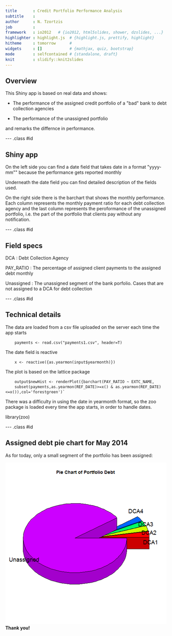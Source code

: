 ```yaml
---
title       : Credit Portfolio Performance Analysis
subtitle    : 
author      : N. Tzortzis
job         : 
framework   : io2012   # {io2012, html5slides, shower, dzslides, ...}
highlighter : highlight.js  # {highlight.js, prettify, highlight}
hitheme     : tomorrow      # 
widgets     : []            # {mathjax, quiz, bootstrap}
mode        : selfcontained # {standalone, draft}
knit        : slidify::knit2slides
---
```


## Overview

This Shiny app is based on real data and shows:



* The performance of the assigned credit portfolio of a "bad" bank to debt collection agencies



* The performance of the unassigned portfolio




and remarks the differnce in performance.

--- .class #id 

## Shiny app

On the left side you can find a date field that takes date in a format "yyyy-mm"" because the performance gets reported monthly



Underneath the date field you can find detailed description of the fields used.




On the right side there is the barchart that shows the monthly performance. Each column represents the monthly payment ratio for each debt collection agency and the last column represents the peroformance of the unassigned portfolio, i.e. the part of the portfolio that clients pay without any notification.

--- .class #id 

## Field specs

DCA : Debt Collection Agency



     
PAY_RATIO : The percentage of assigned client payments to the assigned debt monthly



 
Unassigned : The unassigned segment of the bank porfolio. Cases that are not assigned to a DCA for debt collection  


--- .class #id

## Technical details


The data are loaded from a csv file uploaded on the server each time the app starts
```
    payments <- read.csv("payments1.csv", header=T)
```
The date field is reactive
```
    x <- reactive({as.yearmon(input$yearmonth)})
```
The plot is based on the lattice package
```
    output$newHist <- renderPlot({barchart(PAY_RATIO ~ EXTC_NAME,
    subset(payments,as.yearmon(REF_DATE)>=x() & as.yearmon(REF_DATE)<=x()),col='forestgreen')`
```      
There was a difficulty in using the date in yearmonth format, so the zoo package is loaded every time the app starts, in order to handle dates.

library(zoo)


--- .class #id

## Assigned debt pie chart for May 2014

As for today, only a small segment of the portfolio has been assigned:

![plot of chunk unnamed-chunk-2](figure/unnamed-chunk-2.png) 
**Thank you!**


